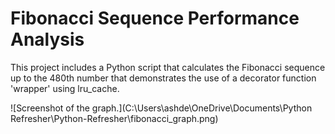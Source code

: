 # Fibonacci Sequence Performance Analysis

This project includes a Python script that calculates the Fibonacci sequence up to the 480th number that demonstrates the use of a decorator function 'wrapper' using lru_cache.

![Screenshot of the graph.](C:\Users\ashde\OneDrive\Documents\Python Refresher\Python-Refresher\fibonacci_graph.png)

